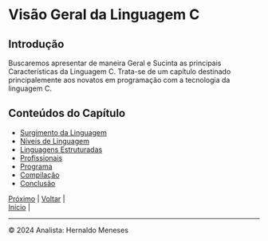 # Visão Geral da Linguagem C

## Introdução

Buscaremos apresentar de maneira Geral e Sucinta as principais Características da Linguagem C. Trata-se de um capítulo destinado principalemente aos novatos em programação com a tecnologia da linguagem C.

## Conteúdos do Capítulo

- [Surgimento da Linguagem](https://github.com/HernaldoMeneses/C/blob/main/1-Cap%C3%ADtulo/1.2-Surgimento.md)
- [Níveis de Linguagem](https://github.com/HernaldoMeneses/C/blob/main/1-Cap%C3%ADtulo/1.3-N%C3%ADveis.md)
- [Linguagens Estruturadas](https://github.com/HernaldoMeneses/C/blob/main/1-Cap%C3%ADtulo/1.4-Estruturadas.md)
- [Profissionais](https://github.com/HernaldoMeneses/C/blob/main/1-Cap%C3%ADtulo/1.5-Profissionais.md)
- [Programa](https://github.com/HernaldoMeneses/C/blob/main/1-Cap%C3%ADtulo/1.6-Programa.md)
- [Compilação](https://github.com/HernaldoMeneses/C/blob/main/2-Cap%C3%ADtulo/2.1-Into.md)
- [Conclusão](https://github.com/HernaldoMeneses/C/blob/main/1-Cap%C3%ADtulo/1.7-Compila%C3%A7%C3%A3o.md)

[Próximo](https://github.com/HernaldoMeneses/C/blob/main/1-Cap%C3%ADtulo/1.2-Surgimento.md) | 
[Voltar](https://github.com/HernaldoMeneses/C/blob/main/Others/indice.md) |   
[Início](https://github.com/HernaldoMeneses/C/blob/main/README.md) | 

---

&copy; 2024 Analista: Hernaldo Meneses